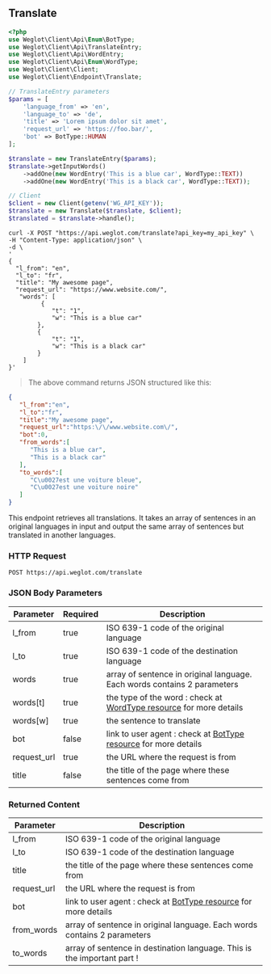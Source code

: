 ## Translate

```php
<?php
use Weglot\Client\Api\Enum\BotType;
use Weglot\Client\Api\TranslateEntry;
use Weglot\Client\Api\WordEntry;
use Weglot\Client\Api\Enum\WordType;
use Weglot\Client\Client;
use Weglot\Client\Endpoint\Translate;

// TranslateEntry parameters
$params = [
    'language_from' => 'en',
    'language_to' => 'de',
    'title' => 'Lorem ipsum dolor sit amet',
    'request_url' => 'https://foo.bar/',
    'bot' => BotType::HUMAN
];

$translate = new TranslateEntry($params);
$translate->getInputWords()
    ->addOne(new WordEntry('This is a blue car', WordType::TEXT))
    ->addOne(new WordEntry('This is a black car', WordType::TEXT));

// Client
$client = new Client(getenv('WG_API_KEY'));
$translate = new Translate($translate, $client);
$translated = $translate->handle();
```

```shell
curl -X POST "https://api.weglot.com/translate?api_key=my_api_key" \
-H "Content-Type: application/json" \
-d \
'
{
  "l_from": "en",
  "l_to": "fr",
  "title": "My awesome page",
  "request_url": "https://www.website.com/",
   "words": [
         {
            "t": "1",
            "w": "This is a blue car"
        },
        {
            "t": "1",
            "w": "This is a black car"
        }
    ]
}'
```

> The above command returns JSON structured like this:

```json
{  
   "l_from":"en",
   "l_to":"fr",
   "title":"My awesome page",
   "request_url":"https:\/\/www.website.com\/",
   "bot":0,
   "from_words":[  
      "This is a blue car",
      "This is a black car"
   ],
   "to_words":[  
      "C\u0027est une voiture bleue",
      "C\u0027est une voiture noire"
   ]
}
```

This endpoint retrieves all translations. It takes an array of sentences in an original languages in input and output the same array of sentences but translated in another languages.

### HTTP Request

`POST https://api.weglot.com/translate`

### JSON Body Parameters

Parameter | Required | Description
--------- | -------- | -----------
l_from | true | ISO 639-1 code of the original language
l_to | true | ISO 639-1 code of the destination language
words | true | array of sentence in original language. Each words contains 2 parameters 
words\[t\] | true | the type of the word : check at [WordType resource](#wordtype) for more details
words\[w\] | true | the sentence to translate
bot | false | link to user agent : check at [BotType resource](#bottype) for more details
request_url | true | the URL where the request is from
title | false | the title of the page where these sentences come from

### Returned Content

Parameter  | Description
--------- | -----------
l_from | ISO 639-1 code of the original language
l_to | ISO 639-1 code of the destination language
title | the title of the page where these sentences come from
request_url | the URL where the request is from
bot | link to user agent : check at [BotType resource](#bottype) for more details
from_words | array of sentence in original language. Each words contains 2 parameters 
to_words | array of sentence in destination language. This is the important part !
